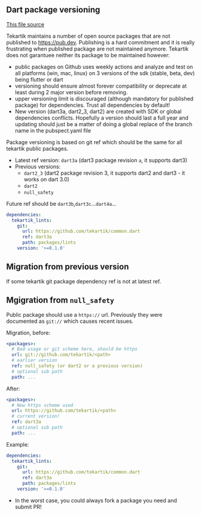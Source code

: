 ## Dart package versioning

[This file source](https://github.com/tekartik/common.dart/blob/main/doc/tekartik_versioning.md)

Tekartik maintains a number of open source packages that are not published to https://pub.dev. Publishing is a hard
commitment and it is really frustrating when published package are not maintained anymore. Tekartik does not garantuee
neither its package to be maintained however:

- public packages on Github uses weekly actions and analyze and test on all platforms (win, mac, linux) on 3 versions of
  the sdk (stable, beta, dev) being flutter or dart
- versioning should ensure almost forever compatibility or deprecate at least during 2 major version before removing.
- upper versioning limit is discouraged (although mandatory for published package) for dependencies. Trust all
  dependencies by default!
- New version (dart3a, dart2_3, dart2) are created with SDK or global dependencies conflicts. Hopefully a version should last a
  full year and updating should just be a matter of doing a global replace of the branch name in the pubspect.yaml file

Package versioning is based on git ref which should be the same for all tekartik public packages.

* Latest ref version: `dart3a` (dart3 package revision `a`, it supports dart3)
* Previous versions:
  * `dart2_3` (dart2 package revision 3, it supports dart2 and dart3 - it works on dart 3.0)
  * `dart2`
  * `null_safety`

Future ref should be `dart3b`,`dart3c`...`dart4a`...

```yaml
dependencies:
  tekartik_lints:
    git:
      url: https://github.com/tekartik/common.dart
      ref: dart3a
      path: packages/lints
    version: '>=0.1.0'
```

## Migration from previous version

If some tekartik git package dependency ref is not at latest ref.

## Mgigration from `null_safety`

Public package should use a `https://` url. Previously they were documented as `git://` which causes recent issues.

Migration, before:
```yaml
<packages>:
  # Bad usage or git scheme here, should be https
  url: git://github.com/tekartik/<path>
  # earlier version
  ref: null_safety (or dart2 or a previous version)
  # optional sub path
  path: ...
```
After:
```yaml
<packages>:
  # New https scheme used
  url: https://github.com/tekartik/<path>
  # current version!
  ref: dart3a
  # optional sub path
  path: ...
```

Example:

```yaml
dependencies:
  tekartik_lints:
    git:
      url: https://github.com/tekartik/common.dart
      ref: dart3a
      path: packages/lints
    version: '>=0.1.0'
```

- In the worst case, you could always fork a package you need and submit PR!
